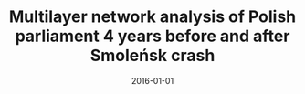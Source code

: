 ---
# Documentation: https://wowchemy.com/docs/managing-content/

title: Multilayer network analysis of Polish parliament 4 years before and after Smoleńsk
  crash
subtitle: ''
summary: ''
authors:
- Andrzej Jarynowski
- Andrzej Buda
- piasecki
tags: []
categories: []
date: '2016-01-01'
lastmod: 2022-10-07T05:05:22Z
featured: false
draft: false

# Featured image
# To use, add an image named `featured.jpg/png` to your page's folder.
# Focal points: Smart, Center, TopLeft, Top, TopRight, Left, Right, BottomLeft, Bottom, BottomRight.
image:
  caption: ''
  focal_point: ''
  preview_only: false

# Projects (optional).
#   Associate this post with one or more of your projects.
#   Simply enter your project's folder or file name without extension.
#   E.g. `projects = ["internal-project"]` references `content/project/deep-learning/index.md`.
#   Otherwise, set `projects = []`.
projects: []
publishDate: '2022-10-07T05:05:21.129916Z'
publication_types:
- '1'
abstract: ''
publication: '*The Third European Network Intelligence Conference, ENIC 2016 : 05-07
  September 2016, Wrocław, Poland : proceedings.*'
doi: 10.1109/ENIC.2016.018
links:
- name: URL
  url: http://ieeexplore.ieee.org/document/7838047/
---